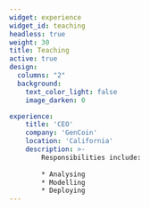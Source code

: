 ```yaml
---
widget: experience
widget_id: teaching
headless: true
weight: 30
title: Teaching
active: true
design:
  columns: "2"
  background:
    text_color_light: false
    image_darken: 0

experience:
    title: 'CEO'
    company: 'GenCoin'
    location: 'California'
    description: >-
        Responsibilities include:
        
        * Analysing
        * Modelling
        * Deploying
---
```

